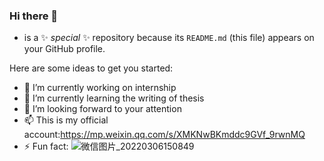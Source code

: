 ### Hi there 👋

* is a ✨ _special_ ✨ repository because its `README.md` (this file) appears on your GitHub profile.

Here are some ideas to get you started:

- 🔭 I’m currently working on internship
- 🌱 I’m currently learning the writing of thesis
- 🤔 I’m looking forward to your attention 
- 📫 This is my official account:https://mp.weixin.qq.com/s/XMKNwBKmddc9GVf_9rwnMQ
- ⚡ Fun fact: ![微信图片_20220306150849](https://user-images.githubusercontent.com/101004128/156912964-ac625202-1100-4be4-b1c5-c8c43e0e1006.jpg)


